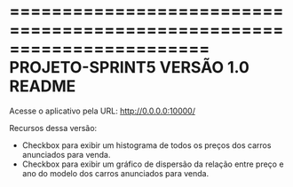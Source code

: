 =======================================================================
PROJETO-SPRINT5 
VERSÃO 1.0 README
=======================================================================

Acesse o aplicativo pela URL: http://0.0.0.0:10000/

Recursos dessa versão:
- Checkbox para exibir um histograma de todos os preços dos carros 
anunciados para venda.
- Checkbox para exibir um gráfico de dispersão da relação entre preço 
e ano do modelo dos carros anunciados para venda.



